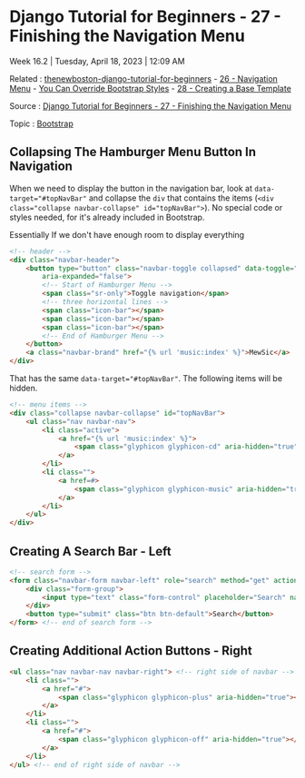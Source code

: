 # Django Tutorial for Beginners - 27 - Finishing the Navigation Menu

Week 16.2 | Tuesday, April 18, 2023 | 12:09 AM

Related : [thenewboston-django-tutorial-for-beginners](thenewboston-django-tutorial-for-beginners.md) - [26 - Navigation Menu](26%20-%20Navigation%20Menu.md) - [You Can Override Bootstrap Styles](../You%20Can%20Override%20Bootstrap%20Styles.md) - [28 - Creating a Base Template](28%20-%20Creating%20a%20Base%20Template.md)

Source : [Django Tutorial for Beginners - 27 - Finishing the Navigation Menu](https://youtu.be/9S-jM3gpMkM)

Topic : [Bootstrap](../Bootstrap.md)

## Collapsing The Hamburger Menu Button In Navigation

When we need to display the button in the navigation bar, look at `data-target="#topNavBar"` and collapse the `div` that contains the items (`<div class="collapse navbar-collapse" id="topNavBar">`). No special code or styles needed, for it's already included in Bootstrap.

Essentially  If we don't have enough room to display everything

```html
<!-- header -->
<div class="navbar-header">
    <button type="button" class="navbar-toggle collapsed" data-toggle="collapse" data-target="#topNavBar"
        aria-expanded="false">
        <!-- Start of Hamburger Menu -->
        <span class="sr-only">Toggle navigation</span>
        <!-- three horizontal lines -->
        <span class="icon-bar"></span>
        <span class="icon-bar"></span>
        <span class="icon-bar"></span>
        <!-- End of Hamburger Menu -->
    </button>
    <a class="navbar-brand" href="{% url 'music:index' %}">MewSic</a>
</div>
```

That has the same `data-target="#topNavBar"`. The following items will be hidden.

```html
<!-- menu items -->
<div class="collapse navbar-collapse" id="topNavBar">
    <ul class="nav navbar-nav">
        <li class="active">
            <a href="{% url 'music:index' %}">
                <span class="glyphicon glyphicon-cd" aria-hidden="true"></span>&nbsp; Albums
            </a>
        </li>
        <li class="">
            <a href=#>
                <span class="glyphicon glyphicon-music" aria-hidden="true"></span>&nbsp; Songs
            </a>
        </li>
    </ul>
</div>
```

## Creating A Search Bar - Left

```html
<!-- search form -->
<form class="navbar-form navbar-left" role="search" method="get" action="#">
    <div class="form-group">
        <input type="text" class="form-control" placeholder="Search" name="query" value="">
    </div>
    <button type="submit" class="btn btn-default">Search</button>
</form> <!-- end of search form -->
```

## Creating Additional Action Buttons - Right

```html
<ul class="nav navbar-nav navbar-right"> <!-- right side of navbar -->
    <li class="">
        <a href="#">
            <span class="glyphicon glyphicon-plus" aria-hidden="true"></span>&nbsp; Add Album
        </a>
    </li>
    <li class="">
        <a href="#">
            <span class="glyphicon glyphicon-off" aria-hidden="true"></span>&nbsp; Logout
        </a>
    </li>
</ul> <!-- end of right side of navbar -->
```